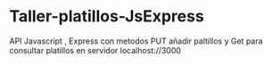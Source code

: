 # Taller-platillos-JsExpress
API Javascript , Express con metodos PUT añadir paltillos y Get para consultar platillos en servidor localhost://3000
